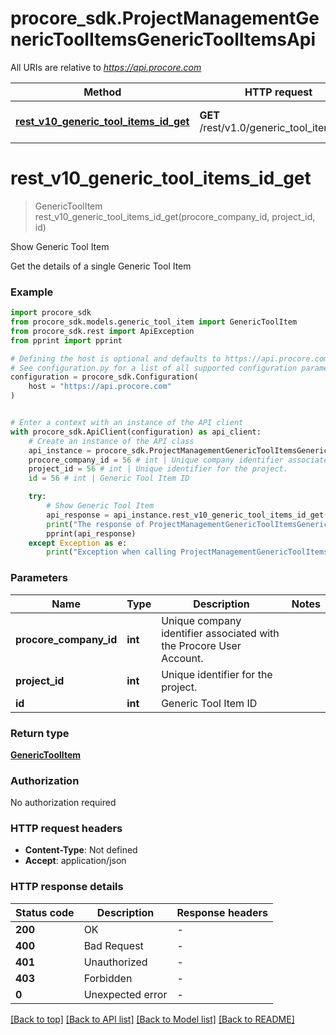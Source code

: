 # procore_sdk.ProjectManagementGenericToolItemsGenericToolItemsApi

All URIs are relative to *https://api.procore.com*

Method | HTTP request | Description
------------- | ------------- | -------------
[**rest_v10_generic_tool_items_id_get**](ProjectManagementGenericToolItemsGenericToolItemsApi.md#rest_v10_generic_tool_items_id_get) | **GET** /rest/v1.0/generic_tool_items/{id} | Show Generic Tool Item


# **rest_v10_generic_tool_items_id_get**
> GenericToolItem rest_v10_generic_tool_items_id_get(procore_company_id, project_id, id)

Show Generic Tool Item

Get the details of a single Generic Tool Item

### Example


```python
import procore_sdk
from procore_sdk.models.generic_tool_item import GenericToolItem
from procore_sdk.rest import ApiException
from pprint import pprint

# Defining the host is optional and defaults to https://api.procore.com
# See configuration.py for a list of all supported configuration parameters.
configuration = procore_sdk.Configuration(
    host = "https://api.procore.com"
)


# Enter a context with an instance of the API client
with procore_sdk.ApiClient(configuration) as api_client:
    # Create an instance of the API class
    api_instance = procore_sdk.ProjectManagementGenericToolItemsGenericToolItemsApi(api_client)
    procore_company_id = 56 # int | Unique company identifier associated with the Procore User Account.
    project_id = 56 # int | Unique identifier for the project.
    id = 56 # int | Generic Tool Item ID

    try:
        # Show Generic Tool Item
        api_response = api_instance.rest_v10_generic_tool_items_id_get(procore_company_id, project_id, id)
        print("The response of ProjectManagementGenericToolItemsGenericToolItemsApi->rest_v10_generic_tool_items_id_get:\n")
        pprint(api_response)
    except Exception as e:
        print("Exception when calling ProjectManagementGenericToolItemsGenericToolItemsApi->rest_v10_generic_tool_items_id_get: %s\n" % e)
```



### Parameters


Name | Type | Description  | Notes
------------- | ------------- | ------------- | -------------
 **procore_company_id** | **int**| Unique company identifier associated with the Procore User Account. | 
 **project_id** | **int**| Unique identifier for the project. | 
 **id** | **int**| Generic Tool Item ID | 

### Return type

[**GenericToolItem**](GenericToolItem.md)

### Authorization

No authorization required

### HTTP request headers

 - **Content-Type**: Not defined
 - **Accept**: application/json

### HTTP response details

| Status code | Description | Response headers |
|-------------|-------------|------------------|
**200** | OK |  -  |
**400** | Bad Request |  -  |
**401** | Unauthorized |  -  |
**403** | Forbidden |  -  |
**0** | Unexpected error |  -  |

[[Back to top]](#) [[Back to API list]](../README.md#documentation-for-api-endpoints) [[Back to Model list]](../README.md#documentation-for-models) [[Back to README]](../README.md)

